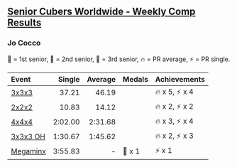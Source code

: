 <style>table {white-space: nowrap;}</style>

## [Senior Cubers Worldwide - Weekly Comp Results](/scw-comp/results/)
### Jo Cocco

<span style="white-space: nowrap;">🥇 = 1st senior</span>, <span style="white-space: nowrap;">🥈 = 2nd senior</span>, <span style="white-space: nowrap;">🥉 = 3rd senior</span>, <span style="white-space: nowrap;">🔥 = PR average</span>, <span style="white-space: nowrap;">⚡ = PR single</span>.

| Event | Single | Average | Medals | Achievements|
| :-- | --: | --: | :-- | :-- |
| [3x3x3](333.md) | 37.21 | 46.19 |  | 🔥 x 5, ⚡ x 4 |
| [2x2x2](222.md) | 10.83 | 14.12 |  | 🔥 x 2, ⚡ x 2 |
| [4x4x4](444.md) | 2:02.00 | 2:31.68 |  | 🔥 x 3, ⚡ x 4 |
| [3x3x3 OH](333oh.md) | 1:30.67 | 1:45.62 |  | 🔥 x 2, ⚡ x 3 |
| [Megaminx](minx.md) | 3:55.83 | - | 🥉 x 1 | ⚡ x 1 |

<!-- Global site tag (gtag.js) - Google Analytics -->
<script async src="https://www.googletagmanager.com/gtag/js?id=UA-86348435-3"></script>
<script>window.dataLayer = window.dataLayer || []; function gtag() {dataLayer.push(arguments);} gtag('js', new Date()); gtag('config', 'UA-86348435-3');</script>
